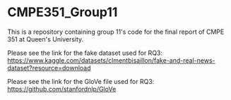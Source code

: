 # CMPE351_Group11
This is a repository containing group 11's code for the final report of CMPE 351 at Queen's University. 

Please see the link for the fake dataset used for RQ3: https://www.kaggle.com/datasets/clmentbisaillon/fake-and-real-news-dataset?resource=download 

Please see the link for the GloVe file used for RQ3: https://github.com/stanfordnlp/GloVe 
